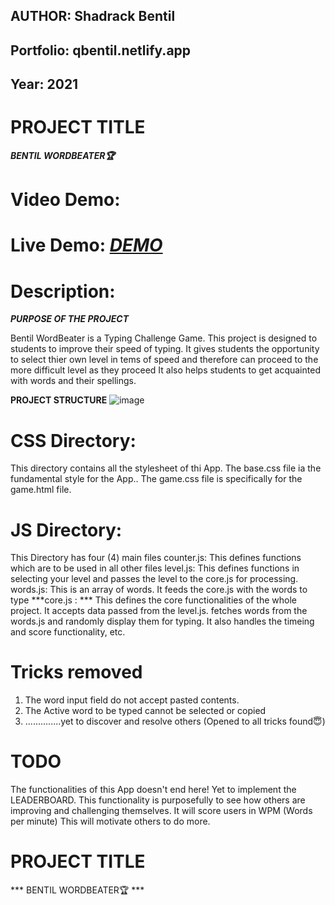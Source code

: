 ## AUTHOR: Shadrack Bentil
## Portfolio: qbentil.netlify.app
## Year: 2021

# PROJECT TITLE
***BENTIL WORDBEATER🏆***

# Video Demo:
***<URL HERE>***

# Live Demo: ***<a href = "pukkawordbeater.netlify.app" target = "_blank">DEMO</a>***



# Description:

***PURPOSE OF THE PROJECT***

Bentil WordBeater is a Typing Challenge Game.
This project is designed to students to improve their speed of typing.
It gives students the opportunity to select thier own level in tems of speed
and therefore can proceed to the more difficult level as they proceed
It also helps students to get acquainted with words and their spellings.

**PROJECT STRUCTURE**
![image](https://user-images.githubusercontent.com/55560024/152662485-876cbb7a-8bc9-4791-b0ad-279b1c89ddd0.png)

# CSS Directory:
This directory contains all the stylesheet of thi App.
The base.css file ia the fundamental style for the App..
The game.css file is specifically for the game.html file.

# JS Directory:
This Directory has four (4) main files
counter.js: This defines functions which are to be used in all other files
level.js: This defines functions in selecting your level and passes the level to the core.js for processing.
words.js: This is an array of words. It feeds the core.js with the words to type
***core.js : ***
This defines the core functionalities of the whole project.
It accepts data passed from the level.js.
fetches words from the words.js and randomly display them for typing.
It also handles the timeing and score functionality, etc.

# Tricks removed
1. The word input field do not accept pasted contents.
2. The Active word to be typed cannot be selected or copied
3. ..............yet to discover and resolve others (Opened to all tricks found😇)

# TODO
The functionalities of this App doesn't end here!
Yet to implement the LEADERBOARD.
This functionality is purposefully to see how others are improving and challenging themselves.
It will score users in WPM (Words per minute)
This will motivate others to do more.

# PROJECT TITLE
*** BENTIL WORDBEATER🏆 ***
